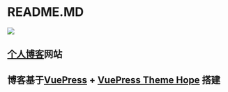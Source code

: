 # README.MD

![](https://yanggl.cn/logo.png)

## [个人博客](https://yanggl.cn)网站

## 博客基于[VuePress](https://vuepress.vuejs.org/) + [VuePress Theme Hope](https://theme-hope.vuejs.press/zh/) 搭建

